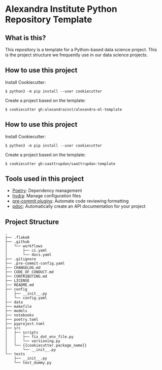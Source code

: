 # Alexandra Institute Python Repository Template

## What is this?
This repository is a template for a Python-based data science project. This is the
project structure we frequently use in our data science projects.

## How to use this project

Install Cookiecutter:
```
$ python3 -m pip install --user cookiecutter
```

Create a project based on the template:
```
$ cookiecutter gh:alexandrainst/alexandra-ml-template
```

## How to use this project

Install Cookiecutter:
```
$ python3 -m pip install --user cookiecutter
```

Create a project based on the template:
```
$ cookiecutter gh:saattrupdan/saattrupdan-template
```

## Tools used in this project
* [Poetry](https://towardsdatascience.com/how-to-effortlessly-publish-your-python-package-to-pypi-using-poetry-44b305362f9f): Dependency management
* [hydra](https://hydra.cc/): Manage configuration files
* [pre-commit plugins](https://pre-commit.com/): Automate code reviewing formatting
* [pdoc](https://github.com/pdoc3/pdoc): Automatically create an API documentation for your project

## Project Structure
```
.
├── .flake8
├── .github
│   └── workflows
│       ├── ci.yaml
│       └── docs.yaml
├── .gitignore
├── .pre-commit-config.yaml
├── CHANGELOG.md
├── CODE_OF_CONDUCT.md
├── CONTRIBUTING.md
├── LICENSE
├── README.md
├── config
│   ├── __init__.py
│   └── config.yaml
├── data
├── makefile
├── models
├── notebooks
├── poetry.toml
├── pyproject.toml
├── src
│   ├── scripts
│   │   ├── fix_dot_env_file.py
│   │   └── versioning.py
│   └── {{cookiecutter.package_name}}
│       └── __init__.py
└── tests
    ├── __init__.py
    └── test_dummy.py
```
